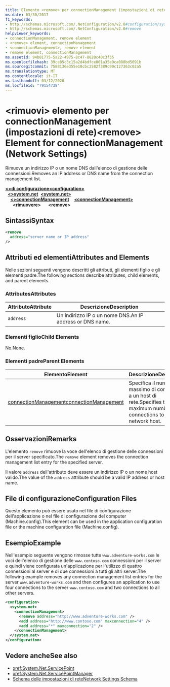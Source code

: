 ```yaml
---
title: Elemento <remove> per connectionManagement (impostazioni di rete)
ms.date: 03/30/2017
f1_keywords:
- http://schemas.microsoft.com/.NetConfiguration/v2.0#configuration/system.net/connectionManagement/remove
- http://schemas.microsoft.com/.NetConfiguration/v2.0#remove
helpviewer_keywords:
- connectionManagement, remove element
- <remove> element, connectionManagement
- <connectionManagement>, remove element
- remove element, connectionManagement
ms.assetid: 94b81775-5a22-4975-8c47-8620c40c3f35
ms.openlocfilehash: 39ce85c3c15a2d4bdfce801a35e9ca088bd5091b
ms.sourcegitcommit: 7588136e355e10cbc2582f389c90c127363c02a5
ms.translationtype: MT
ms.contentlocale: it-IT
ms.lasthandoff: 03/12/2020
ms.locfileid: "79154738"
---
```

# <a name="remove-element-for-connectionmanagement-network-settings"></a><span data-ttu-id="b5fa1-102">\<rimuovi> elemento per connectionManagement (impostazioni di rete)</span><span class="sxs-lookup"><span data-stu-id="b5fa1-102">\<remove> Element for connectionManagement (Network Settings)</span></span>
<span data-ttu-id="b5fa1-103">Rimuove un indirizzo IP o un nome DNS dall'elenco di gestione delle connessioni.</span><span class="sxs-lookup"><span data-stu-id="b5fa1-103">Removes an IP address or DNS name from the connection management list.</span></span>  

<span data-ttu-id="b5fa1-104">[**\<>di configurazione**](../configuration-element.md)</span><span class="sxs-lookup"><span data-stu-id="b5fa1-104">[**\<configuration>**](../configuration-element.md)</span></span>\
<span data-ttu-id="b5fa1-105">&nbsp;&nbsp;[**\<>system.net**](system-net-element-network-settings.md)</span><span class="sxs-lookup"><span data-stu-id="b5fa1-105">&nbsp;&nbsp;[**\<system.net>**](system-net-element-network-settings.md)</span></span>\
<span data-ttu-id="b5fa1-106">&nbsp;&nbsp;&nbsp;&nbsp;[**\<>connectionManagement**](connectionmanagement-element-network-settings.md)</span><span class="sxs-lookup"><span data-stu-id="b5fa1-106">&nbsp;&nbsp;&nbsp;&nbsp;[**\<connectionManagement>**](connectionmanagement-element-network-settings.md)</span></span>\
<span data-ttu-id="b5fa1-107">&nbsp;&nbsp;&nbsp;&nbsp;&nbsp;&nbsp;**\<rimuovere>**</span><span class="sxs-lookup"><span data-stu-id="b5fa1-107">&nbsp;&nbsp;&nbsp;&nbsp;&nbsp;&nbsp;**\<remove>**</span></span>

## <a name="syntax"></a><span data-ttu-id="b5fa1-108">Sintassi</span><span class="sxs-lookup"><span data-stu-id="b5fa1-108">Syntax</span></span>  
  
```xml  
<remove
  address="server name or IP address"
/>  
```  
  
## <a name="attributes-and-elements"></a><span data-ttu-id="b5fa1-109">Attributi ed elementi</span><span class="sxs-lookup"><span data-stu-id="b5fa1-109">Attributes and Elements</span></span>  
 <span data-ttu-id="b5fa1-110">Nelle sezioni seguenti vengono descritti gli attributi, gli elementi figlio e gli elementi padre.</span><span class="sxs-lookup"><span data-stu-id="b5fa1-110">The following sections describe attributes, child elements, and parent elements.</span></span>  
  
### <a name="attributes"></a><span data-ttu-id="b5fa1-111">Attributes</span><span class="sxs-lookup"><span data-stu-id="b5fa1-111">Attributes</span></span>  
  
|<span data-ttu-id="b5fa1-112">**Attributo**</span><span class="sxs-lookup"><span data-stu-id="b5fa1-112">**Attribute**</span></span>|<span data-ttu-id="b5fa1-113">**Descrizione**</span><span class="sxs-lookup"><span data-stu-id="b5fa1-113">**Description**</span></span>|  
|-------------------|---------------------|  
|`address`|<span data-ttu-id="b5fa1-114">Un indirizzo IP o un nome DNS.</span><span class="sxs-lookup"><span data-stu-id="b5fa1-114">An IP address or DNS name.</span></span>|  
  
### <a name="child-elements"></a><span data-ttu-id="b5fa1-115">Elementi figlio</span><span class="sxs-lookup"><span data-stu-id="b5fa1-115">Child Elements</span></span>  
 <span data-ttu-id="b5fa1-116">No.</span><span class="sxs-lookup"><span data-stu-id="b5fa1-116">None.</span></span>  
  
### <a name="parent-elements"></a><span data-ttu-id="b5fa1-117">Elementi padre</span><span class="sxs-lookup"><span data-stu-id="b5fa1-117">Parent Elements</span></span>  
  
|<span data-ttu-id="b5fa1-118">**Elemento**</span><span class="sxs-lookup"><span data-stu-id="b5fa1-118">**Element**</span></span>|<span data-ttu-id="b5fa1-119">**Descrizione**</span><span class="sxs-lookup"><span data-stu-id="b5fa1-119">**Description**</span></span>|  
|-----------------|---------------------|  
|[<span data-ttu-id="b5fa1-120">connectionManagement</span><span class="sxs-lookup"><span data-stu-id="b5fa1-120">connectionManagement</span></span>](connectionmanagement-element-network-settings.md)|<span data-ttu-id="b5fa1-121">Specifica il numero massimo di connessioni a un host di rete.</span><span class="sxs-lookup"><span data-stu-id="b5fa1-121">Specifies the maximum number of connections to a network host.</span></span>|  
  
## <a name="remarks"></a><span data-ttu-id="b5fa1-122">Osservazioni</span><span class="sxs-lookup"><span data-stu-id="b5fa1-122">Remarks</span></span>  
 <span data-ttu-id="b5fa1-123">L'elemento `remove` rimuove la voce dell'elenco di gestione delle connessioni per il server specificato.</span><span class="sxs-lookup"><span data-stu-id="b5fa1-123">The `remove` element removes the connection management list entry for the specified server.</span></span>  
  
 <span data-ttu-id="b5fa1-124">Il valore `address` dell'attributo deve essere un indirizzo IP o un nome host valido.</span><span class="sxs-lookup"><span data-stu-id="b5fa1-124">The value of the `address` attribute should be a valid IP address or host name.</span></span>  
  
## <a name="configuration-files"></a><span data-ttu-id="b5fa1-125">File di configurazione</span><span class="sxs-lookup"><span data-stu-id="b5fa1-125">Configuration Files</span></span>  
 <span data-ttu-id="b5fa1-126">Questo elemento può essere usato nel file di configurazione dell'applicazione o nel file di configurazione del computer (Machine.config).</span><span class="sxs-lookup"><span data-stu-id="b5fa1-126">This element can be used in the application configuration file or the machine configuration file (Machine.config).</span></span>  
  
## <a name="example"></a><span data-ttu-id="b5fa1-127">Esempio</span><span class="sxs-lookup"><span data-stu-id="b5fa1-127">Example</span></span>  
 <span data-ttu-id="b5fa1-128">Nell'esempio seguente vengono rimosse tutte `www.adventure-works.com` le voci dell'elenco di gestione delle `www.contoso.com` connessioni per il server e quindi viene configurata un'applicazione per l'utilizzo di quattro connessioni al server e di due connessioni a tutti gli altri server.</span><span class="sxs-lookup"><span data-stu-id="b5fa1-128">The following example removes any connection management list entries for the server `www.adventure-works.com` and then configures an application to use four connections to the server `www.contoso.com` and two connections to all other servers.</span></span>  
  
```xml  
<configuration>  
  <system.net>  
    <connectionManagement>  
      <remove address="http://www.adventure-works.com" />  
      <add address="http://www.contoso.com" maxconnection="4" />  
      <add address="*" maxconnection="2" />  
    </connectionManagement>  
  </system.net>  
</configuration>  
```  
  
## <a name="see-also"></a><span data-ttu-id="b5fa1-129">Vedere anche</span><span class="sxs-lookup"><span data-stu-id="b5fa1-129">See also</span></span>

- <xref:System.Net.ServicePoint>
- <xref:System.Net.ServicePointManager>
- [<span data-ttu-id="b5fa1-130">Schema delle impostazioni di rete</span><span class="sxs-lookup"><span data-stu-id="b5fa1-130">Network Settings Schema</span></span>](index.md)
